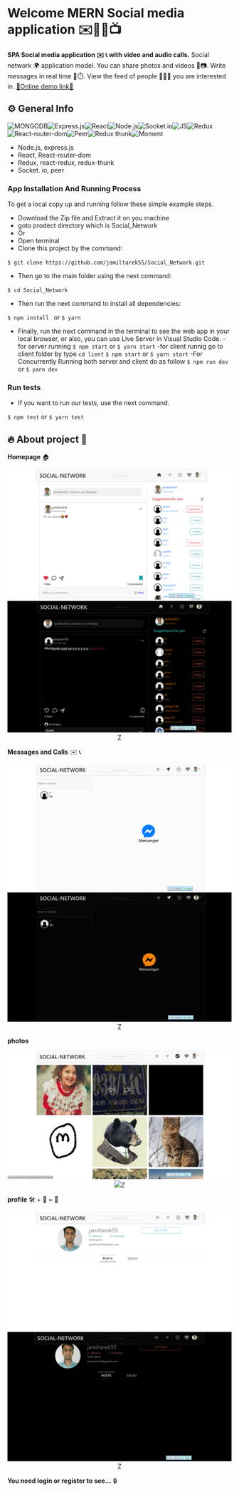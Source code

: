 # Welcome MERN Social media application ✉️💬👾📺

**SPA Social media application ✉️ 📞 with video and audio calls.**  Social network 🌍 application model. You can share photos and videos 🤳📷. Write messages in real time 💬⏱️. View the feed of people 🧑‍🤝‍🧑  you are interested in.  <a href="https://frozen-woodland-04787.herokuapp.com/" target="_blank"/> :link:Online demo link:link:<a/>
## ⚙️ General Info
![MONGODB](https://img.shields.io/badge/MongoDB-4EA94B?style=for-the-badge&logo=mongodb&logoColor=white)![Express.js](https://img.shields.io/badge/Express.js-404D59?style=for-the-badge)![React](https://img.shields.io/badge/React-20232A?style=for-the-badge&logo=react&logoColor=61DAFB)![Node.js](https://img.shields.io/badge/Node.js-43853D?style=for-the-badge&logo=node.js&logoColor=white)![Socket.io](https://img.shields.io/badge/Socket.io-DC143C?style=for-the-badge&logo=javascript&logoColor=white)![JS](https://img.shields.io/badge/JavaScript-F7DF1E?style=for-the-badge&logo=javascript&logoColor=black)![Redux](https://img.shields.io/badge/Redux-593D88?style=for-the-badge&logo=redux&logoColor=white)![React-router-dom](https://img.shields.io/badge/React_Router-CA4245?style=for-the-badge&logo=react-router&logoColor=white)![Peer](https://img.shields.io/badge/Peer-008B8B?style=for-the-badge&logo=javascript&logoColor=61DAFB)![Redux thunk](https://img.shields.io/badge/Redux_thunk-FF69B4?style=for-the-badge&logo=redux&logoColor=black)![Moment](https://img.shields.io/badge/Moment-FF8C00?style=for-the-badge&logo=javascript&logoColor=black)
 - Node.js, express.js
 - React, React-router-dom
 - Redux, react-redux, redux-thunk
 -  Socket. io, peer
### App Installation And Running Process
To get a local copy up and running follow these simple example steps.
- Download the Zip file and Extract it on you machine
- goto prodect directory which is Social_Network
- Or
- Open terminal
- Clone this project by the command:

`$ git clone https://github.com/jamiltarek55/Social_Network.git`

- Then go to the main folder using the next command:

`$ cd Social_Network`

- Then run the next command to install all dependencies:

`$ npm install ` or 
`$ yarn `

- Finally, run the next command in the terminal to see the web app in your local browser, or also, you can use Live Server in Visual Studio Code.
-for server running 
`$ npm start` or 
`$ yarn start`
-for client runnig go to client folder by type `cd lient`
`$ npm start` or 
`$ yarn start`
-For Concurrently Running both server and client  do as follow
`$ npm run dev` or 
`$ yarn dev` 


### Run tests

- If you want to run our tests, use the next command.

` $ npm test ` or 
`$ yarn test`
 
 
## 🔥 About project 👀
**Homepage** 🏠
<center>
<div>
    <img src="./client/assets/home.PNG">
    <img src="./client/assets/homeDark.PNG">Z
</div>
</center>

**Messages and Calls** ✉️ 📞

<center>
<div>
    <img src="./client/assets/message.PNG">
    <img src="./client/assets/messageDark.PNG">Z
</div>
</center>

**photos**
 <center>
<div>
    <img src="./client/assets/about.PNG">
    <img src="./client/assets/aboutDark.PNG">Z
</div>
</center>

**profile** 🛠️ + 🐬  = 🦈
 <center>
<div>
    <img src="./client/assets/profile.PNG">
    <img src="./client/assets/profileDark.PNG">Z
</div>
</center>


**You need login or register to see...** 🔒


